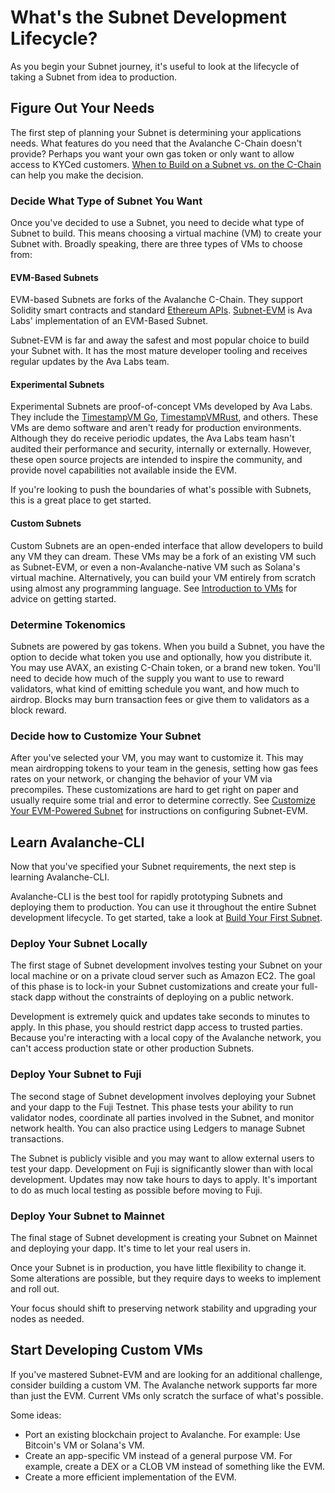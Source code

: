 # What's the Subnet Development Lifecycle?

As you begin your Subnet journey, it's useful to look at the lifecycle of taking a Subnet from idea
to production.

## Figure Out Your Needs

The first step of planning your Subnet is determining your applications needs. What features do you
need that the Avalanche C-Chain doesn't provide? Perhaps you want your own gas token or only want
to allow access to KYCed customers. [When to Build on a Subnet vs. on the C-Chain](./when-to-use-subnet-vs-c-chain.md)
can help you make the decision.

### Decide What Type of Subnet You Want

Once you've decided to use a Subnet, you need to decide what type of Subnet to build. This means
choosing a virtual machine (VM) to create your Subnet with. Broadly speaking, there are three types
of VMs to choose from:

#### EVM-Based Subnets

EVM-based Subnets are forks of the Avalanche C-Chain. They support Solidity
smart contracts and standard [Ethereum
APIs](/reference/avalanchego/c-chain/api#ethereum-apis).
[Subnet-EVM](https://github.com/ava-labs/subnet-evm) is Ava Labs' implementation
of an EVM-Based Subnet.

Subnet-EVM is far and away the safest and most popular choice to build your Subnet with. It has the
most mature developer tooling and receives regular updates by the Ava Labs team.

#### Experimental Subnets

Experimental Subnets are proof-of-concept VMs developed by Ava Labs. They include the 
[TimestampVM Go](create-a-vm-timestampvm), 
[TimestampVMRust](create-a-simple-rust-vm), and others. These VMs are demo software
and aren't ready for production environments. Although they do receive periodic updates, the Ava
Labs team hasn't audited their performance and security, internally or externally. However, these
open source projects are intended to inspire the community, and provide novel capabilities not
available inside the EVM.

If you're looking to push the boundaries of what's possible with Subnets, this is a great place to
get started.

#### Custom Subnets

Custom Subnets are an open-ended interface that allow developers to build any VM they can dream.
These VMs may be a fork of an existing VM such as Subnet-EVM, or even a
non-Avalanche-native VM such as Solana's virtual machine. Alternatively, you can build your VM
entirely from scratch using almost any programming language. See [Introduction to
VMs](introduction-to-vm) for advice on getting started.

### Determine Tokenomics

Subnets are powered by gas tokens. When you build a Subnet, you have the option to decide what token
you use and optionally, how you distribute it. You may use AVAX, an existing C-Chain token, or a
brand new token. You'll need to decide how much of the supply you want to use to reward validators,
what kind of emitting schedule you want, and how much to airdrop. Blocks may burn transaction fees
or give them to validators as a block reward.

### Decide how to Customize Your Subnet

After you've selected your VM, you may want to customize it. This may mean airdropping tokens to
your team in the genesis, setting how gas fees rates on your network, or changing the
behavior of your VM via precompiles. These customizations are hard to get right on paper and usually
require some trial and error to determine correctly. See [Customize Your EVM-Powered
Subnet](customize-a-subnet) for instructions on configuring Subnet-EVM.

## Learn Avalanche-CLI

Now that you've specified your Subnet requirements, the next step is learning Avalanche-CLI.

Avalanche-CLI is the best tool for rapidly prototyping Subnets and deploying them to production. You
can use it throughout the entire Subnet development lifecycle. To get started, take a look at [Build
Your First Subnet](build-first-subnet).

### Deploy Your Subnet Locally

The first stage of Subnet development involves testing your Subnet on your local machine or on a
private cloud server such as Amazon EC2. The goal of this phase is to lock-in your Subnet
customizations and create your full-stack dapp without the constraints of deploying on a public
network.

Development is extremely quick and updates take seconds to minutes to apply. In this phase,
you should restrict dapp access to trusted parties. Because you're interacting with a local copy of
the Avalanche network, you can't access production state or other production Subnets.

### Deploy Your Subnet to Fuji

The second stage of Subnet development involves deploying your Subnet and your dapp to the Fuji
Testnet. This phase tests your ability to run validator nodes, coordinate all parties involved in
the Subnet, and monitor network health. You can also practice using Ledgers to manage Subnet
transactions.

The Subnet is publicly visible and you may want to allow external users to test your
dapp. Development on Fuji is significantly slower than with local development. Updates may now take
hours to days to apply. It's important to do as much local testing as possible before moving to
Fuji.

### Deploy Your Subnet to Mainnet

The final stage of Subnet development is creating your Subnet on Mainnet and deploying your dapp.
It's time to let your real users in.

Once your Subnet is in production, you have little flexibility
to change it. Some alterations are possible, but they require days to weeks to implement and roll
out.

Your focus should shift to preserving network stability and upgrading your nodes as needed.

## Start Developing Custom VMs

If you've mastered Subnet-EVM and are looking for an additional challenge, consider building a
custom VM. The Avalanche network supports far more than just the EVM. Current VMs only scratch the
surface of what's possible.

Some ideas:

- Port an existing blockchain project to Avalanche. For example: Use Bitcoin's VM or Solana's VM.
- Create an app-specific VM instead of a general purpose VM. For example, create a DEX
  or a CLOB VM instead of something like the EVM.
- Create a more efficient implementation of the EVM.
